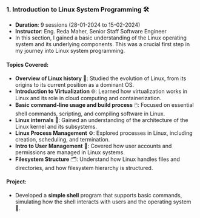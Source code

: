 ### 1. **Introduction to Linux System Programming** 🛠️
- **Duration**: 9 sessions (28-01-2024 to 15-02-2024)
- **Instructor**: Eng. Reda Maher, Senior Staff Software Engineer
- In this section, I gained a basic understanding of the Linux operating system and its underlying components. This was a crucial first step in my journey into Linux system programming.

#### **Topics Covered**:
- **Overview of Linux history** 📜: Studied the evolution of Linux, from its origins to its current position as a dominant OS.
- **Introduction to Virtualization** 🌐: Learned how virtualization works in Linux and its role in cloud computing and containerization.
- **Basic command-line usage and build process** 🖱️: Focused on essential shell commands, scripting, and compiling software in Linux.
- **Linux internals** 🔧: Gained an understanding of the architecture of the Linux kernel and its subsystems.
- **Linux Process Management** ⚙️: Explored processes in Linux, including creation, scheduling, and termination.
- **Intro to User Management** 👤: Covered how user accounts and permissions are managed in Linux systems.
- **Filesystem Structure** 🗂️: Understand how Linux handles files and directories, and how filesystem hierarchy is structured.

#### **Project**:
- Developed a **simple shell** program that supports basic commands, simulating how the shell interacts with users and the operating system 🐚.